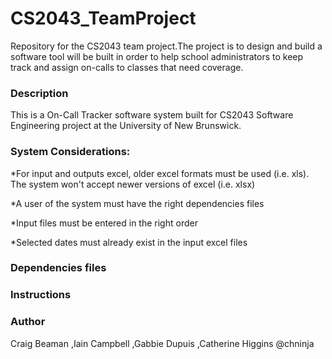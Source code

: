 # CS2043_TeamProject

Repository for the CS2043 team project.The project is to design and build a software tool will be built in order to help school administrators to keep track and assign on-calls to classes that need coverage.

### Description
This is a On-Call Tracker software system built for CS2043 Software Engineering project at the University of New Brunswick.

### System Considerations:
*For input and outputs excel, older excel formats must be used (i.e. xls). The system won't accept newer versions of excel (i.e. xlsx)

*A user of the system must have the right dependencies files

*Input files must be entered in the right order

*Selected dates must already exist in the input excel files

### Dependencies files

### Instructions

### Author
Craig Beaman 
,Iain Campbell
,Gabbie Dupuis
,Catherine Higgins @chninja


